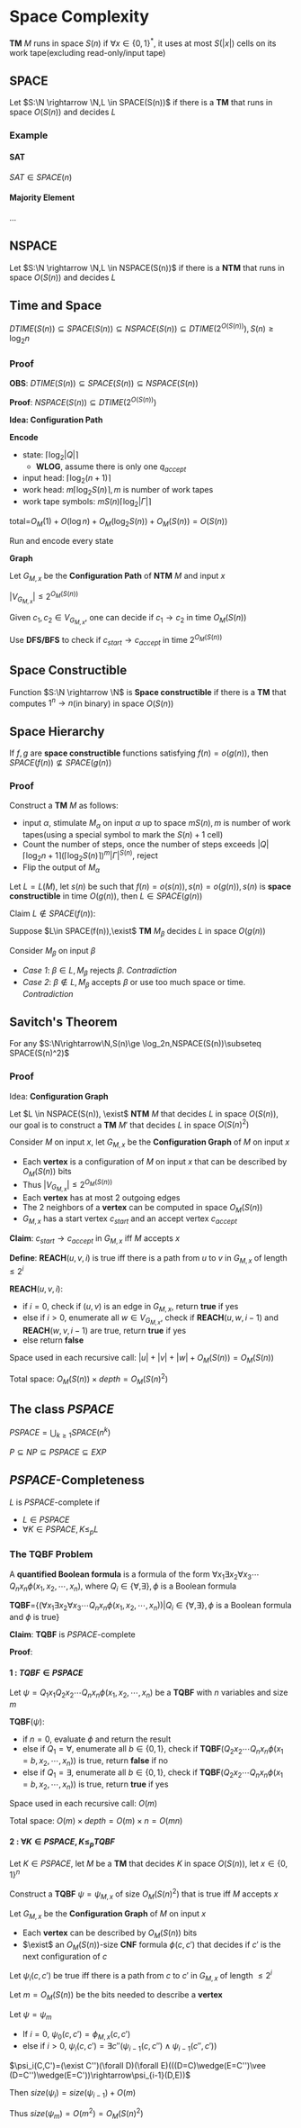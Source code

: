 # Space Complexity

**TM** $M$ runs in space $S(n)$ if $\forall x \in \{0,1\}^*$, it uses at most $S(|x|)$ cells on its work tape(excluding read-only/input tape)

## SPACE

Let $S:\N \rightarrow \N,L \in SPACE(S(n))$ if there is a **TM** that runs in space $O(S(n))$ and decides $L$

### Example

#### SAT

$SAT \in SPACE(n)$

#### Majority Element

...

## NSPACE

Let $S:\N \rightarrow \N,L \in NSPACE(S(n))$ if there is a **NTM** that runs in space $O(S(n))$ and decides $L$

## Time and Space

$DTIME(S(n))\subseteq SPACE(S(n)) \subseteq NSPACE(S(n)) \subseteq DTIME(2^{O(S(n))}),S(n)\ge \log_2n$

### Proof

**OBS**: $DTIME(S(n))\subseteq SPACE(S(n)) \subseteq NSPACE(S(n))$

**Proof**: $NSPACE(S(n)) \subseteq DTIME(2^{O(S(n))})$

**Idea: Configuration Path**

**Encode**

- state: $\lceil \log_2|Q|\rceil$
  - **WLOG**, assume there is only one $q_{accept}$
- input head: $\lceil \log_2(n+1)\rceil$
- work head: $m\lceil \log_2S(n)\rceil,m$ is number of work tapes
- work tape symbols: $mS(n)\lceil \log_2|\Gamma|\rceil$

total=$O_M(1)+O(\log n)+O_M(\log_2S(n))+O_M(S(n))=O(S(n))$

Run and encode every state

**Graph**

Let $G_{M,x}$ be the **Configuration Path** of **NTM** $M$ and input $x$

$|V_{G_{M,x}}|\le 2^{O_M(S(n))}$

Given $c_1,c_2 \in V_{G_{M,x}}$, one can decide if $c_1 \rightarrow c_2$ in time $O_M(S(n))$

Use **DFS/BFS** to check if $c_{start} \rightarrow c_{accept}$ in time $2^{O_M(S(n))}$

## Space Constructible

Function $S:\N \rightarrow \N$ is **Space constructible** if there is a **TM** that computes $1^n \rightarrow n$(in binary) in space $O(S(n))$

## Space Hierarchy

If $f,g$ are **space constructible** functions satisfying $f(n)=o(g(n))$, then $SPACE(f(n))\not\subseteq SPACE(g(n))$

### Proof

Construct a **TM** $M$ as follows:

- input $\alpha$, stimulate $M_\alpha$ on input $\alpha$ up to space $mS(n),m$ is number of work tapes(using a special symbol to mark the $S(n)+1$ cell)
- Count the number of steps, once the number of steps exceeds $|Q|\lceil\log_2n+1\rceil(\lceil\log_2S(n)\rceil)^m|\Gamma|^{S(n)}$, reject
- Flip the output of $M_\alpha$

Let $L=L(M)$, let $s(n)$ be such that $f(n)=o(s(n)),s(n)=o(g(n)),s(n)$ is **space constructible** in time $O(g(n))$, then $L\in SPACE(g(n))$

Claim $L\notin SPACE(f(n))$:

Suppose $L\in SPACE(f(n)),\exist$ **TM** $M_\beta$ decides $L$ in space $O(g(n))$

Consider $M_\beta$ on input $\beta$

- _Case 1_: $\beta \in L,M_\beta$ rejects $\beta$. _Contradiction_
- _Case 2_: $\beta \notin L,M_\beta$ accepts $\beta$ or use too much space or time. _Contradiction_

## Savitch's Theorem

For any $S:\N\rightarrow\N,S(n)\ge \log_2n,NSPACE(S(n))\subseteq SPACE(S(n)^2)$

### Proof

Idea: **Configuration Graph**

Let $L \in NSPACE(S(n)), \exist$ **NTM** $M$ that decides $L$ in space $O(S(n))$, our goal is to construct a **TM** $M'$ that decides $L$ in space $O(S(n)^2)$

Consider $M$ on input $x$, let $G_{M,x}$ be the **Configuration Graph** of $M$ on input $x$

- Each **vertex** is a configuration of $M$ on input $x$ that can be described by $O_M(S(n))$ bits
- Thus $|V_{G_{M,x}}|\le 2^{O_M(S(n))}$
- Each **vertex** has at most $2$ outgoing edges
- The $2$ neighbors of a **vertex** can be computed in space $O_M(S(n))$
- $G_{M,x}$ has a start vertex $c_{start}$ and an accept vertex $c_{accept}$

**Claim**: $c_{start} \rightarrow c_{accept}$ in $G_{M,x}$ iff $M$ accepts $x$

**Define**: **REACH**$(u,v,i)$ is true iff there is a path from $u$ to $v$ in $G_{M,x}$ of length $\le 2^i$

**REACH**$(u,v,i)$:

- if $i=0$, check if $(u,v)$ is an edge in $G_{M,x}$, return **true** if yes
- else if $i>0$, enumerate all $w\in V_{G_{M,x}}$, check if **REACH**$(u,w,i-1)$ and **REACH**$(w,v,i-1)$ are true, return **true** if yes
- else return **false**

Space used in each recursive call: $|u|+|v|+|w|+O_M(S(n))=O_M(S(n))$

Total space: $O_M(S(n))\times depth=O_M(S(n)^2)$

## The class $PSPACE$

$PSPACE=\bigcup_{k\ge 1}SPACE(n^k)$

$P\subseteq NP\subseteq PSPACE\subseteq EXP$

## $PSPACE$-Completeness

$L$ is $PSPACE$-complete if

- $L\in PSPACE$
- $\forall K\in PSPACE,K\le_p L$

### The TQBF Problem

A **quantified Boolean formula** is a formula of the form $\forall x_1\exists x_2\forall x_3\cdots Q_nx_n\phi(x_1,x_2,\cdots,x_n)$, where $Q_i\in\{\forall,\exists\},\phi$ is a Boolean formula

**TQBF**=$\{(\forall x_1\exists x_2\forall x_3\cdots Q_nx_n\phi(x_1,x_2,\cdots,x_n))|Q_i\in\{\forall,\exists\},\phi$ is a Boolean formula and $\phi$ is true$\}$

**Claim**: **TQBF** is $PSPACE$-complete

**Proof**:

#### 1 : $TQBF\in PSPACE$

Let $\psi=Q_1x_1Q_2x_2\cdots Q_nx_n\phi(x_1,x_2,\cdots,x_n)$ be a **TQBF** with $n$ variables and size $m$

**TQBF**$(\psi)$:

- if $n=0$, evaluate $\phi$ and return the result
- else if $Q_1=\forall$, enumerate all $b\in\{0,1\}$, check if **TQBF**$(Q_2x_2\cdots Q_nx_n\phi(x_1=b,x_2,\cdots,x_n))$ is true, return **false** if no
- else if $Q_1=\exists$, enumerate all $b\in\{0,1\}$, check if **TQBF**$(Q_2x_2\cdots Q_nx_n\phi(x_1=b,x_2,\cdots,x_n))$ is true, return **true** if yes

Space used in each recursive call: $O(m)$

Total space: $O(m)\times depth=O(m)\times n=O(mn)$

#### 2 : $\forall K\in PSPACE,K\le_p TQBF$

Let $K\in PSPACE$, let $M$ be a **TM** that decides $K$ in space $O(S(n))$, let $x\in\{0,1\}^n$

Construct a **TQBF** $\psi=\psi_{M,x}$ of size $O_M(S(n)^2)$ that is true iff $M$ accepts $x$

Let $G_{M,x}$ be the **Configuration Graph** of $M$ on input $x$

- Each **vertex** can be described by $O_M(S(n))$ bits
- $\exist$ an $O_M(S(n))$-size **CNF** formula $\phi(c,c')$ that decides if $c'$ is the next configuration of $c$

Let $\psi_i(c,c')$ be true iff there is a path from $c$ to $c'$ in $G_{M,x}$ of length $\le 2^i$

Let $m=O_M(S(n))$ be the bits needed to describe a **vertex**

Let $\psi=\psi_m$

- If $i=0$, $\psi_0(c,c')=\phi_{M,x}(c,c')$
- else if $i>0$, $\psi_i(c,c')=\exists c''(\psi_{i-1}(c,c'')\wedge\psi_{i-1}(c'',c'))$

$\psi_i(C,C')=(\exist C'')(\forall D)(\forall E)(((D=C)\wedge(E=C'')\vee (D=C'')\wedge(E=C'))\rightarrow\psi_{i-1}(D,E))$

Then $size(\psi_i)=size(\psi_{i-1})+O(m)$

Thus $size(\psi_m)=O(m^2)=O_M(S(n)^2)$
